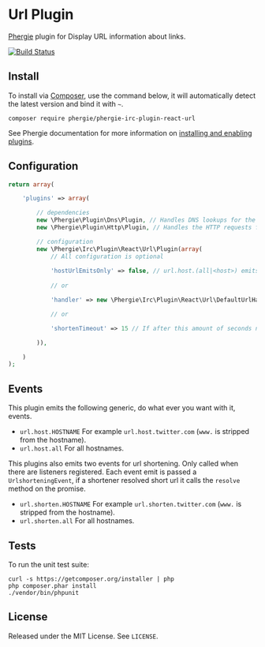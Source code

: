 # Url Plugin

[Phergie](http://github.com/phergie/phergie-irc-bot-react/) plugin for Display URL information about links.

[![Build Status](https://secure.travis-ci.org/phergie/phergie-irc-plugin-react-url.png?branch=master)](http://travis-ci.org/phergie/phergie-irc-plugin-react-url)

## Install

To install via [Composer](http://getcomposer.org/), use the command below, it will automatically detect the latest version and bind it with `~`.

```
composer require phergie/phergie-irc-plugin-react-url 
```

See Phergie documentation for more information on
[installing and enabling plugins](https://github.com/phergie/phergie-irc-bot-react/wiki/Usage#plugins).

## Configuration

```php
return array(

    'plugins' => array(

        // dependencies
        new \Phergie\Plugin\Dns\Plugin, // Handles DNS lookups for the HTTP plugin
        new \Phergie\Plugin\Http\Plugin, // Handles the HTTP requests for this plugin

        // configuration
        new \Phergie\Irc\Plugin\React\Url\Plugin(array(
            // All configuration is optional
            
            'hostUrlEmitsOnly' => false, // url.host.(all|<host>) emits only, no further URL handling / shortening
            
            // or

            'handler' => new \Phergie\Irc\Plugin\React\Url\DefaultUrlHandler(), // URL handler that creates a formatted message based on the URL

            // or

            'shortenTimeout' => 15 // If after this amount of seconds no url shortener has come up with a short URL the normal URL will be used. (Not in effect when there are no shorteners listening.)

        )),

    )
);
```

## Events

This plugin emits the following generic, do what ever you want with it, events.

* `url.host.HOSTNAME` For example `url.host.twitter.com` (`www.` is stripped from the hostname).
* `url.host.all` For all hostnames.

This plugins also emits two events for url shortening. Only called when there are listeners registered. Each event emit is passed a `UrlshorteningEvent`, if a shortener resolved short url it calls the `resolve` method on the promise.

* `url.shorten.HOSTNAME` For example `url.shorten.twitter.com` (`www.` is stripped from the hostname).
* `url.shorten.all` For all hostnames.

## Tests

To run the unit test suite:

```
curl -s https://getcomposer.org/installer | php
php composer.phar install
./vendor/bin/phpunit
```

## License

Released under the MIT License. See `LICENSE`.
